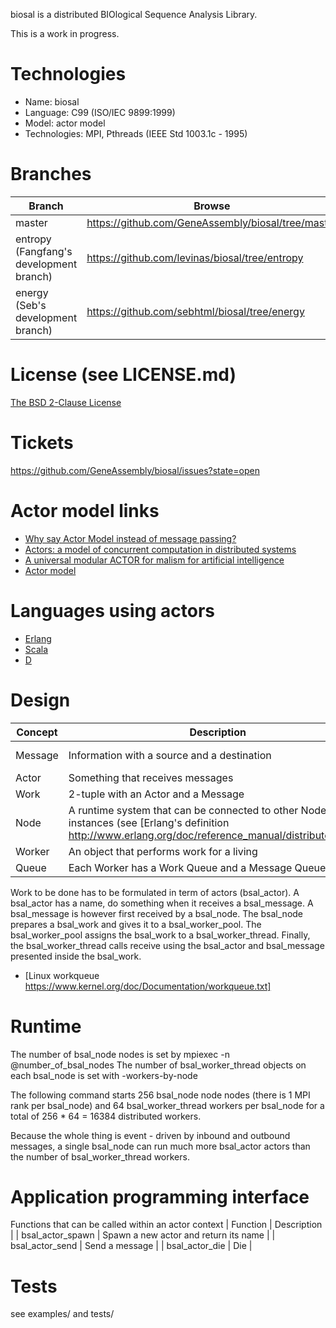 biosal is a distributed BIOlogical Sequence Analysis Library.

This is a work in progress.

# Technologies

- Name: biosal
- Language: C99 (ISO/IEC 9899:1999)
- Model: actor model
- Technologies: MPI, Pthreads (IEEE Std 1003.1c - 1995)

# Branches

Branch | Browse | HTTPS | SSH
--- | --- | --- | ---
 master | https://github.com/GeneAssembly/biosal/tree/master | https://github.com/GeneAssembly/biosal.git | git@github.com:GeneAssembly/biosal.git
 entropy (Fangfang's development branch) | https://github.com/levinas/biosal/tree/entropy | https://github.com/levinas/biosal.git | git@github.com:levinas/biosal.git
 energy (Seb's development branch) | https://github.com/sebhtml/biosal/tree/energy | https://github.com/sebhtml/biosal.git | git@github.com:sebhtml/biosal.git

# License (see LICENSE.md)

[The BSD 2-Clause License](http://opensource.org/licenses/BSD-2-Clause)

# Tickets

https://github.com/GeneAssembly/biosal/issues?state=open

# Actor model links

- [Why say Actor Model instead of message passing?](http://lambda-the-ultimate.org/node/4683)
- [Actors: a model of concurrent computation in distributed systems](http://dl.acm.org/citation.cfm?id=7929)
- [A universal modular ACTOR for malism for artificial intelligence](http://dl.acm.org/citation.cfm?id=1624804)
- [Actor model](http://en.wikipedia.org/wiki/Actor_model)

# Languages using actors

- [Erlang](http://www.erlang.org/)
- [Scala](http://www.scala-lang.org/)
- [D](http://dlang.org/)

# Design

| Concept | Description | Structure |
| --- | --- | --- |
| Message | Information with a source and a destination | struct bsal_message |
| Actor | Something that receives messages | struct bsal_actor |
| Work | 2-tuple with an Actor and a Message | struct bsal_work |
| Node | A runtime system that can be connected to other Node instances (see [Erlang's definition http://www.erlang.org/doc/reference_manual/distributed.html]) | struct bsal_node |
| Worker | An object that performs work for a living | bsal_worker_thread |
| Queue | Each Worker has a Work Queue and a Message Queue | bsal_fifo |


Work to be done has to be formulated in term of actors (bsal_actor).
A bsal_actor has a name, do something when it receives a bsal_message.
A bsal_message is however first received by a bsal_node. The bsal_node
prepares a bsal_work and gives it to a bsal_worker_pool. The bsal_worker_pool
assigns the bsal_work to a bsal_worker_thread. Finally,  the bsal_worker_thread calls
receive using the bsal_actor and bsal_message presented inside the bsal_work.

- [Linux workqueue https://www.kernel.org/doc/Documentation/workqueue.txt]

# Runtime

The number of bsal_node nodes is set by mpiexec -n @number_of_bsal_nodes
The number of bsal_worker_thread objects on each bsal_node is set with
-workers-by-node

The following command starts 256 bsal_node node nodes (there is 1 MPI rank per
bsal_node) and 64 bsal_worker_thread workers per bsal_node for a total of
256 * 64 = 16384 distributed workers.

Because the whole thing is event - driven by inbound and outbound messages,
a single bsal_node can run much more bsal_actor actors than the number of
bsal_worker_thread workers.

# Application programming interface

Functions that can be called within an actor context
| Function | Description |
| bsal_actor_spawn | Spawn a new actor and return its name |
| bsal_actor_send | Send a message |
| bsal_actor_die | Die |

# Tests

see examples/ and tests/
